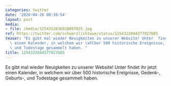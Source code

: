```yaml
---
categories: twitter
date: '2020-04-26 08:10:54'
layout: post
media:
- file: /media/1254322036928897025.jpg
ref: https://twitter.com/schwarzlichtwue/status/1254322044377927685
teaser: "Es gibt mal wieder Neuigkeiten zu unserer Website! Unter  findet ihr jetzt\
  \ einen Kalender, in welchem wir \xFCber 500 historische Ereignisse, Gedenk-, Geburts-,\
  \ und Todestage gesammelt haben. "
title: 1254322044377927685
---
```

Es gibt mal wieder Neuigkeiten zu unserer Website! Unter  findet ihr jetzt einen Kalender, in welchem wir über 500 historische Ereignisse, Gedenk-, Geburts-, und Todestage gesammelt haben. 